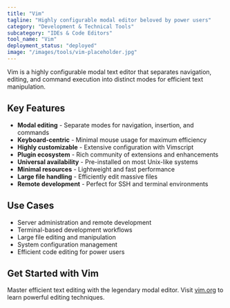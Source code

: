```yaml
---
title: "Vim"
tagline: "Highly configurable modal editor beloved by power users"
category: "Development & Technical Tools"
subcategory: "IDEs & Code Editors"
tool_name: "Vim"
deployment_status: "deployed"
image: "/images/tools/vim-placeholder.jpg"
---
```

Vim is a highly configurable modal text editor that separates navigation, editing, and command execution into distinct modes for efficient text manipulation.

## Key Features

- **Modal editing** - Separate modes for navigation, insertion, and commands
- **Keyboard-centric** - Minimal mouse usage for maximum efficiency
- **Highly customizable** - Extensive configuration with Vimscript
- **Plugin ecosystem** - Rich community of extensions and enhancements
- **Universal availability** - Pre-installed on most Unix-like systems
- **Minimal resources** - Lightweight and fast performance
- **Large file handling** - Efficiently edit massive files
- **Remote development** - Perfect for SSH and terminal environments

## Use Cases

- Server administration and remote development
- Terminal-based development workflows
- Large file editing and manipulation
- System configuration management
- Efficient code editing for power users

## Get Started with Vim

Master efficient text editing with the legendary modal editor. Visit [vim.org](https://www.vim.org) to learn powerful editing techniques.